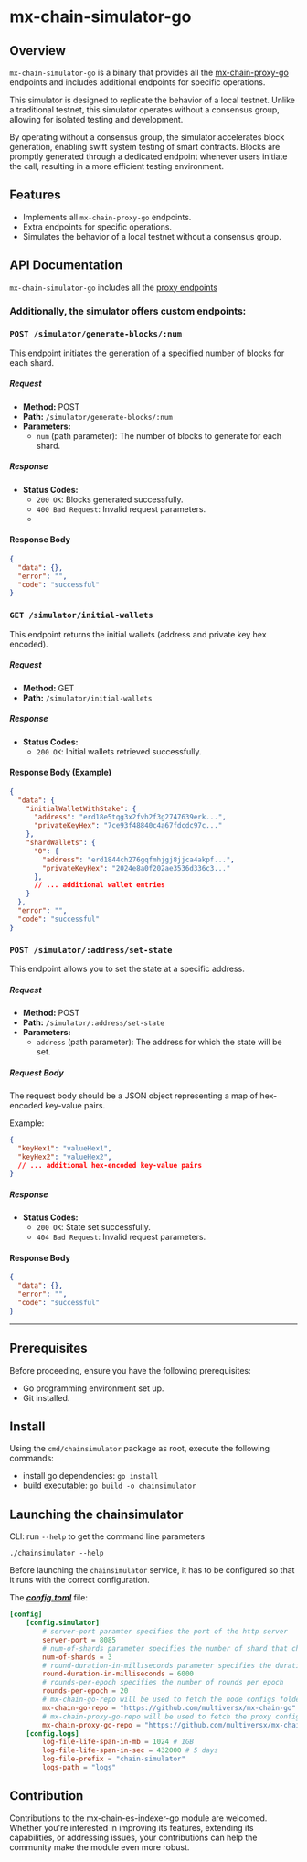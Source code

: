 # mx-chain-simulator-go

## Overview

`mx-chain-simulator-go` is a binary that provides all the [mx-chain-proxy-go](https://github.com/multiversx/mx-chain-proxy-go) endpoints 
and includes additional endpoints for specific operations. 

This simulator is designed to replicate the behavior of a local testnet. Unlike a traditional testnet,
this simulator operates without a consensus group, allowing for isolated testing and development.

By operating without a consensus group, the simulator accelerates block generation, enabling swift system testing of smart contracts. 
Blocks are promptly generated through a dedicated endpoint whenever users initiate the call, resulting in a more efficient testing environment.


## Features

- Implements all `mx-chain-proxy-go` endpoints.
- Extra endpoints for specific operations.
- Simulates the behavior of a local testnet without a consensus group.


## API Documentation

`mx-chain-simulator-go` includes all the [proxy endpoints](https://github.com/multiversx/mx-chain-proxy-go#rest-api-endpoints)


### Additionally, the simulator offers custom endpoints:

### `POST /simulator/generate-blocks/:num`

This endpoint initiates the generation of a specified number of blocks for each shard.

##### Request
- **Method:** POST
- **Path:** `/simulator/generate-blocks/:num`
- **Parameters:**
    - `num` (path parameter): The number of blocks to generate for each shard.

##### Response
- **Status Codes:**
    - `200 OK`: Blocks generated successfully.
    - `400 Bad Request`: Invalid request parameters.
    - 
#### Response Body
```json
{
  "data": {},
  "error": "",
  "code": "successful"
}
```

### `GET /simulator/initial-wallets`

This endpoint returns the initial wallets (address and private key hex encoded).

##### Request
- **Method:** GET
- **Path:** `/simulator/initial-wallets`

##### Response
- **Status Codes:**
    - `200 OK`: Initial wallets retrieved successfully.

#### Response Body (Example)
```json
{
  "data": {
    "initialWalletWithStake": {
      "address": "erd18e5tqg3x2fvh2f3g2747639erk...",
      "privateKeyHex": "7ce93f48840c4a67fdcdc97c..."
    },
    "shardWallets": {
      "0": {
        "address": "erd1844ch276gqfmhjgj8jjca4akpf...",
        "privateKeyHex": "2024e8a0f202ae3536d336c3..."
      },
      // ... additional wallet entries
    }
  },
  "error": "",
  "code": "successful"
}
```


### `POST /simulator/:address/set-state`

This endpoint allows you to set the state at a specific address.

##### Request
- **Method:** POST
- **Path:** `/simulator/:address/set-state`
- **Parameters:**
    - `address` (path parameter): The address for which the state will be set.

##### Request Body
The request body should be a JSON object representing a map of hex-encoded key-value pairs.

Example:
```json
{
  "keyHex1": "valueHex1",
  "keyHex2": "valueHex2",
  // ... additional hex-encoded key-value pairs
}
```


##### Response
- **Status Codes:**
    - `200 OK`: State set successfully.
    - `404 Bad Request`: Invalid request parameters.

#### Response Body
```json
{
  "data": {},
  "error": "",
  "code": "successful"
}
```


---


## Prerequisites

Before proceeding, ensure you have the following prerequisites:

- Go programming environment set up.
- Git installed.


## Install

Using the `cmd/chainsimulator` package as root, execute the following commands:

- install go dependencies: `go install`
- build executable: `go build -o chainsimulator`


## Launching the chainsimulator

CLI: run `--help` to get the command line parameters

```
./chainsimulator --help
```

Before launching the `chainsimulator` service, it has to be configured so that it runs with the correct configuration.

The **_[config.toml](./cmd/chainsimulator/config/config.toml)_** file: 

```toml
[config]
    [config.simulator]
        # server-port paramter specifies the port of the http server
        server-port = 8085
        # num-of-shards parameter specifies the number of shard that chain simulator will simulate
        num-of-shards = 3
        # round-duration-in-milliseconds parameter specifies the duration of a simulated round. The timestamp between two headers will correspond to the round duration but will not reflect real-time
        round-duration-in-milliseconds = 6000
        # rounds-per-epoch specifies the number of rounds per epoch
        rounds-per-epoch = 20
        # mx-chain-go-repo will be used to fetch the node configs folder
        mx-chain-go-repo = "https://github.com/multiversx/mx-chain-go"
        # mx-chain-proxy-go-repo will be used to fetch the proxy configs folder
        mx-chain-proxy-go-repo = "https://github.com/multiversx/mx-chain-proxy-go"
    [config.logs]
        log-file-life-span-in-mb = 1024 # 1GB
        log-file-life-span-in-sec = 432000 # 5 days
        log-file-prefix = "chain-simulator"
        logs-path = "logs"
```


## Contribution

Contributions to the mx-chain-es-indexer-go module are welcomed. Whether you're interested in improving its features, 
extending its capabilities, or addressing issues, your contributions can help the 
community make the module even more robust.
